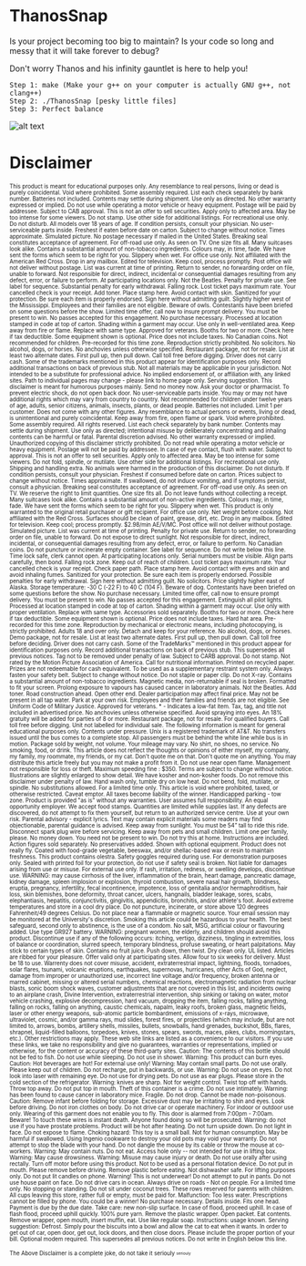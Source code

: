# ThanosSnap

Is your project becoming too big to maintain? Is your code so long and messy that it will take forever to debug? 

Don't worry Thanos and his infinity gauntlet is here to help you! 

    Step 1: make (Make your g++ on your computer is actually GNU g++, not clang++)
    Step 2: ./ThanosSnap [pesky little files]
    Step 3: Perfect balance

![alt text](https://github.com/yuqian5/ThanosSnap/blob/master/resources/thanos.jpg)






# Disclaimer

<sub><sup>This product is meant for educational purposes only. Any resemblance to real persons, living or dead is purely coincidental. Void where prohibited. Some assembly required. List each check separately by bank number. Batteries not included. Contents may settle during shipment. Use only as directed. No other warranty expressed or implied. Do not use while operating a motor vehicle or heavy equipment. Postage will be paid by addressee. Subject to CAB approval. This is not an offer to sell securities. Apply only to affected area. May be too intense for some viewers. Do not stamp. Use other side for additional listings. For recreational use only. Do not disturb. All models over 18 years of age. If condition persists, consult your physician. No user-serviceable parts inside. Freshest if eaten before date on carton. Subject to change without notice. Times approximate. Simulated picture. No postage necessary if mailed in the United States. Breaking seal constitutes acceptance of agreement. For off-road use only. As seen on TV. One size fits all. Many suitcases look alike. Contains a substantial amount of non-tobacco ingredients. Colours may, in time, fade. We have sent the forms which seem to be right for you. Slippery when wet. For office use only. Not affiliated with the American Red Cross. Drop in any mailbox. Edited for television. Keep cool, process promptly. Post office will not deliver without postage. List was current at time of printing. Return to sender, no forwarding order on file, unable to forward. Not responsible for direct, indirect, incidental or consequential damages resulting from any defect, error, or failure to perform. At participating locations only. Not the Beatles. Penalty for private use. See label for sequence. Substantial penalty for early withdrawal. Falling rock. Lost ticket pays maximum rate. Your cancelled check is your receipt. Add toner. Place stamp here. Avoid contact with skin. Sanitized for your protection. Be sure each item is properly endorsed. Sign here without admitting guilt. Slightly higher west of the Mississippi. Employees and their families are not eligible. Beware of owls. Contestants have been briefed on some questions before the show. Limited time offer, call now to insure prompt delivery. You must be present to win. No passes accepted for this engagement. No purchase necessary. Processed at location stamped in code at top of carton. Shading within a garment may occur. Use only in well-ventilated area. Keep away from fire or flame. Replace with same type. Approved for veterans. Booths for two or more. Check here if tax deductible. Some equipment shown is optional. Price does not include taxes. No Canadian coins. Not recommended for children. Pre-recorded for this time zone. Reproduction strictly prohibited. No solicitors. No alcohol, dogs, or horses. No anchovies unless otherwise specified. Restaurant package, not for resale. List at least two alternate dates. First pull up, then pull down. Call toll free before digging. Driver does not carry cash. Some of the trademarks mentioned in this product appear for identification purposes only. Record additional transactions on back of previous stub. Not all materials may be applicable in your jurisdiction. Not intended to be a substitute for professional advice. No implied endorsement of, or affiliation with, any linked sites. Path to individual pages may change - please link to home page only. Serving suggestion. This disclaimer is meant for humorous purposes mainly. Send no money now. Ask your doctor or pharmacist. To prevent electric shock, do not open back door. No user-serviceable parts inside. You may or may not have additional rights which may vary from country to country. Not recommended for children under twelve years of age, adults, senior citizens, animals, insects, plants, or dead people. Batteries not included. Limit 1 per customer. Does not come with any other figures. Any resemblance to actual persons or events, living or dead, is unintentional and purely coincidental. Keep away from fire, open flame or spark. Void where prohibited. Some assembly required. All rights reserved. List each check separately by bank number. Contents may settle during shipment. Use only as directed; intentional misuse by deliberately concentrating and inhaling contents can be harmful or fatal. Parental discretion advised. No other warranty expressed or implied. Unauthorized copying of this disclaimer strictly prohibited. Do not read while operating a motor vehicle or heavy equipment. Postage will not be paid by addressee. In case of eye contact, flush with water. Subject to approval. This is not an offer to sell securities. Apply only to affected area. May be too intense for some viewers. Do not fold, spindle, or mutilate. Use other side for additional listings. For recreational use only. Shipping and handling extra. No animals were harmed in the production of this disclaimer. Do not disturb. If condition persists, consult your physician. Freshest if consumed before date on carton. Prices subject to change without notice. Times approximate. If swallowed, do not induce vomiting, and if symptoms persist, consult a physician. Breaking seal constitutes acceptance of agreement. For off-road use only. As seen on TV. We reserve the right to limit quantities. One size fits all. Do not leave funds without collecting a receipt. Many suitcases look alike. Contains a substantial amount of non-active ingredients. Colours may, in time, fade. We have sent the forms which seem to be right for you. Slippery when wet. This product is only warranted to the original retail purchaser or gift recipient. For office use only. Net weight before cooking. Not affiliated with the Red Cross. Surfaces should be clean of paint, grease, dirt, etc. Drop in any mailbox. Edited for television. Keep cool; process promptly. $2.98/min AE/V/MC. Post office will not deliver without postage. Simulated picture. List was current at time of printing. Penalty for private use. Return to sender, no forwarding order on file, unable to forward. Do not expose to direct sunlight. Not responsible for direct, indirect, incidental, or consequential damages resulting from any defect, error, or failure to perform. No Canadian coins. Do not puncture or incinerate empty container. See label for sequence. Do not write below this line. Time lock safe, clerk cannot open. At participating locations only. Serial numbers must be visible. Align parts carefully, then bond. Falling rock zone. Keep out of reach of children. Lost ticket pays maximum rate. Your cancelled check is your receipt. Check paper path. Place stamp here. Avoid contact with eyes and skin and avoid inhaling fumes. Sanitized for your protection. Be sure each item is properly endorsed. Possible penalties for early withdrawal. Sign here without admitting guilt. No solicitors. Price slightly higher east of Alaska. Storage temperature: -30 C (-22 F) to 40 C (104 F). Beware of dog. Contestants have been briefed on some questions before the show. No purchase necessary. Limited time offer, call now to ensure prompt delivery. You must be present to win. No passes accepted for this engagement. Extinguish all pilot lights. Processed at location stamped in code at top of carton. Shading within a garment may occur. Use only with proper ventilation. Replace with same type. Accessories sold separately. Booths for two or more. Check here if tax deductible. Some equipment shown is optional. Price does not include taxes. Hard hat area. Pre-recorded for this time zone. Reproduction by mechanical or electronic means, including photocopying, is strictly prohibited. Adults 18 and over only. Detach and keep for your reference. No alcohol, dogs, or horses. Demo package, not for resale. List at least two alternate dates. First pull up, then pull down. Call toll free before deciding. Driver does not carry cash. Some of the TradeMarks™ mentioned in this product appear for identification purposes only. Record additional transactions on back of previous stub. This supersedes all previous notices. Tag not to be removed under penalty of law. Subject to CARB approval. Do not stamp. Not rated by the Motion Picture Association of America. Call for nutritional information. Printed on recycled paper. Prizes are not redeemable for cash equivalent. To be used as a supplementary restraint system only. Always fasten your safety belt. Subject to change without notice. Do not staple or paper clip. Do not X-ray. Contains a substantial amount of non-tobacco ingredients. Magnetic media, non-returnable if seal is broken. Formatted to fit your screen. Prolong exposure to vapours has caused cancer in laboratory animals. Not the Beatles. Add toner. Road construction ahead. Open other end. Dealer participation may affect final price. May not be present in all tap water. Park at your own risk. Employees and their families and friends are not eligible. See Uniform Code of Military Justice. Approved for veterans. * - Indicates a low-fat item. Tax, tag, and title not included in advertised price. No anchovies unless otherwise specified. Avoid spraying into eyes. An 18% gratuity will be added for parties of 8 or more. Restaurant package, not for resale. For qualified buyers. Call toll free before digging. Unit not labelled for individual sale. The following information is meant for general educational purposes only. Contents under pressure. Unix is a registered trademark of AT&T. No transfers issued until the bus comes to a complete stop. All passengers must be behind the white line while bus is in motion. Package sold by weight, not volume. Your mileage may vary. No shirt, no shoes, no service. No smoking, food, or drink. This article does not reflect the thoughts or opinions of either myself, my company, my family, my roommate, my friends, or my cat. Don't quote me on that. Don't quote me on anything. You may distribute this article freely but you may not make a profit from it. Do not use near open flame. Management not responsible for loss or theft. Maximum speeding fine : $350. Terms are subject to change without notice. Illustrations are slightly enlarged to show detail. We have kosher and non-kosher foods. Do not remove this disclaimer under penalty of law. Hand wash only, tumble dry on low heat. Do not bend, fold, mutilate, or spindle. No substitutions allowed. For a limited time only. This article is void where prohibited, taxed, or otherwise restricted. Caveat emptor. All taxes become liability of the winner. Handicapped parking - tow zone. Product is provided "as is" without any warranties. User assumes full responsibility. An equal opportunity employer. We accept food stamps. Quantities are limited while supplies last. If any defects are discovered, do not attempt to fix them yourself, but return to an authorized service centre. Use at your own risk. Parental advisory - explicit lyrics. Text may contain explicit materials some readers may find objectionable, parental guidance is advised. Keep away from sunlight. You must be 54” tall to ride this ride. Disconnect spark plug wire before servicing. Keep away from pets and small children. Limit one per family, please. No money down. You need not be present to win. Do not try this at home. Instructions are included. Action figures sold separately. No preservatives added. Shown with optional equipment. Product does not really fly. Coated with food-grade vegetable, beeswax, and/or shellac-based wax or resin to maintain freshness. This product contains olestra. Safety goggles required during use. For demonstration purposes only. Sealed with printed foil for your protection, do not use if safety seal is broken. Not liable for damages arising from use or misuse. For external use only. If rash, irritation, redness, or swelling develops, discontinue use. WARNING: may cause cirrhosis of the liver, inflammation of the brain, heart damage, pancreatic damage, kidney damage, spleen implosion or explosion, thyroid combustion, severe nasal hair growth, blindness, eruptia, pregnancy, infertility, fecal incontinence, impotence, loss of genitalia and/or hermaphroditism, hair loss, skin blemishes, bone deformity, throat cancer, ulcers, hangnails, bladder leakage, sores, scabs, elephantiasis, hepatitis, conjunctivitis, gingivitis, appendicitis, bronchitis, and/or athlete's foot. Avoid extreme temperatures and store in a cool dry place. Do not puncture, incinerate, or store above 120 degrees Fahrenheit/49 degrees Celsius. Do not place near a flammable or magnetic source. Your email session may be monitored at the University's discretion. Smoking this article could be hazardous to your health. The best safeguard, second only to abstinence, is the use of a condom. No salt, MSG, artificial colour or flavouring added. Use type GR927 battery. WARNING: pregnant women, the elderly, and children should avoid this product. Discontinue use if any of the following occurs: itching, vertigo, dizziness, tingling in extremities, loss of balance or coordination, slurred speech, temporary blindness, profuse sweating, or heart palpitations. May stick to certain types of skin. Contains no fruit juice. Push down, then twist. Dry clean only. UL listed. Articles are ribbed for your pleasure. Offer valid only at participating sites. Allow four to six weeks for delivery. Must be 18 to use. Warrenty does not cover misuse, accident, extraterrestrial impact, lightning, floods, tornadoes, solar flares, tsunami, volcanic eruptions, earthquakes, supernovas, hurricanes, other Acts of God, neglect, damage from improper or unauthorized use, incorrect line voltage and/or frequency, broken antenna or marred cabinet, missing or altered serial numbers, chemical reactions, electromagnetic radiation from nuclear blasts, sonic boom shock waves, customer adjustments that are not covered in this list, and incidents owing to an airplane crash, Divine Intervention, extraterrestrial intervention, ship sinking or taking on water, motor vehicle crashing, explosive decompression, hard vacuum, dropping the item, falling rocks, falling anything, falling on rocks, falling on anything, caustic chemicals, napalm, leaky roofs, broken glass, magnetic fields, laser or other energy weapons, sub-atomic particle bombardment, emissions of x-rays, microwave, ultraviolet, cosmic, and/or gamma rays, mud slides, forest fires, or projectiles (which may include, but are not limited to, arrows, bombs, artillery shells, missiles, bullets, snowballs, hand grenades, buckshot, BBs, flares, shrapnel, liquid-filled balloons, torpedoes, knives, stones, spears, swords, maces, pikes, clubs, morningstars, etc.). Other restrictions may apply. These web site links are listed as a convenience to our visitors. If you use these links, we take no responsibility and give no guarantees, warranties or representations, implied or otherwise, for the content or accuracy of these third-party sites. Caution: The contents of this bottle should not be fed to fish. Do not use while sleeping. Do not use in shower. Warning: This product can burn eyes. Caution: Hot beverages are hot! For external use only! Warning: May contain small parts. Do not use orally. Please keep out of children. Do not recharge, put in backwards, or use. Warning: Do not use on eyes. Do not look into laser with remaining eye. Do not use for drying pets. Do not use as ear plugs. Please store in the cold section of the refrigerator. Warning: knives are sharp. Not for weight control. Twist top off with hands. Throw top away. Do not put top in mouth. Theft of this container is a crime. Do not use intimately. Warning: has been found to cause cancer in laboratory mice. Fragile. Do not drop. Cannot be made non-poisonous. Caution: Remove infant before folding for storage. Excessive dust may be irritating to shin and eyes. Look before driving. Do not iron clothes on body. Do not drive car or operate machinery. For indoor or outdoor use only. Wearing of this garment does not enable you to fly. This door is alarmed from 7:00pm - 7:00am. Beware! To touch these wires is instant death. Anyone found doing so will be prosecuted. Warning: do not use if you have prostate problems. Product will be hot after heating. Do not turn upside down. Do not light in face. Do not expose to flame. Choking hazard: This toy is a small ball. Not for human consumption. May be harmful if swallowed. Using Ingenio cookware to destroy your old pots may void your warranty. Do not attempt to stop the blade with your hand. Do not dangle the mouse by its cable or throw the mouse at co-workers. Warning: May contain nuts. Do not eat. Access hole only -- not intended for use in lifting box. Warning: May cause drowsiness. Warning: Misuse may cause injury or death. Do not use orally after using rectally. Turn off motor before using this product. Not to be used as a personal flotation device. Do not put in mouth. Please remove before driving. Remove plastic before eating. Not dishwasher safe. For lifting purposes only. Do not put lit candles on phone. Warning! This is not underwear! Do not attempt to put in pants. Do not use house paint on face. Do not drive cars in ocean. Always drive on roads - Not on people. For a limited time only. No stopping or standing. Do not sit under coconut trees. These rows reserved for parents with children. All cups leaving this store, rather full or empty, must be paid for. Malfunction: Too less water. Prescriptions cannot be filled by phone. You could be a winner! No purchase necessary. Details inside. Fits one head. Payment is due by the due date. Take care: new non-slip surface. In case of flood, proceed uphill. In case of flash flood, proceed uphill quickly. 100% pure yarn. Remove the plastic wrapper. Open packet. Eat contents. Remove wrapper, open mouth, insert muffin, eat. Use like regular soap. Instructions: usage known. Serving suggestion: Defrost. Simply pour the biscuits into a bowl and allow the cat to eat when it wants. In order to get out of car, open door, get out, lock doors, and then close doors. Please include the proper portion of your bill. Optional modem required. This supersedes all previous notices. Do not write in English below this line. 

<sub><sup> The Above Disclaimer is a complete joke, do not take it seriouly 
<sub><sup> seriouly
